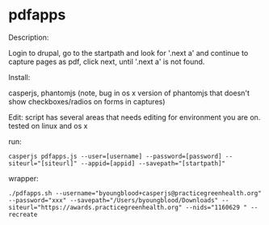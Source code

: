 pdfapps
================

Description:

Login to drupal, go to the startpath and look for '.next a' and continue to capture pages as pdf, click next, until '.next a' is not found.

Install:

casperjs, phantomjs (note, bug in os x version of phantomjs that doesn't show checkboxes/radios on forms in captures)

Edit:
script has several areas that needs editing for environment you are on. tested on linux and os x

run:
```
casperjs pdfapps.js --user=[username] --password=[password] --siteurl="[siteurl]" --appid=[appid] --savepath="[startpath]"
```

wrapper:
```
./pdfapps.sh --username="byoungblood+casperjs@practicegreenhealth.org" --password="xxx" --savepath="/Users/byoungblood/Downloads" --siteurl="https://awards.practicegreenhealth.org" --nids="1160629 " --recreate
```
